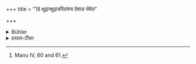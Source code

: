 +++
title = "18 क्षुद्रान्क्षुद्राचरितांश्च देशान्न सेवेत"

+++

<details><summary>Bühler</summary>

18. Let him not visit inferior men (such as Niṣādas), nor countries which are inhabited by them, [^5] 


[^5]:  Manu IV, 60 and 61.
</details>

<details><summary>हरदत्त-टीका</summary>

## सूत्रम्
क्षुद्रान् क्षुद्राचारितांश्च देशान्न सेवेत ॥ १८ ॥  
## टिप्पनी
क्षुद्रानल्पकान् पुरुषान्न सेवेत । क्षुद्रैर्निषादादिभिरधिष्ठितांश्च देशान्न सेवेत ॥१८॥
</details>
